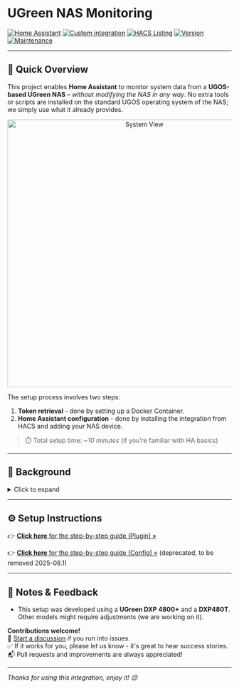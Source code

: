# UGreen NAS Monitoring

[![Home Assistant](https://img.shields.io/badge/Home%20Assistant-%2341BDF5.svg)](https://www.home-assistant.io)
[![Custom integration](https://img.shields.io/badge/Custom%20Integration-%2341BDF5.svg)](https://www.home-assistant.io/getting-started/concepts-terminology)
[![HACS Listing](https://img.shields.io/badge/HACS%20Listing-default-green.svg)](https://github.com/hacs)
[![Version](https://img.shields.io/badge/Version-v2025.07.2-green.svg)](https://github.com/Tom-Bom-badil/home-assistant_helios-vallox/releases)
[![Maintenance](https://img.shields.io/badge/Maintained%3F-yes-green.svg)](https://github.com/Tom-Bom-badil/home-assistant_helios-vallox/graphs/commit-activity)

---

## 🚀 Quick Overview

This project enables **Home Assistant** to monitor system data from a **UGOS-based UGreen NAS** – *without modifying the NAS in any way*. No extra tools or scripts are installed on the standard UGOS operating system of the NAS; we simply use what it already provides.

<p align="center">
  <img src="https://github.com/user-attachments/assets/2f3053ac-35a0-42af-af59-087d0ec2134a" alt="System View" width="600"/>
</p>

The setup process involves two steps:

1. **Token retrieval** - done by setting up a Docker Container.  
2. **Home Assistant configuration** - done by installing the integration from HACS and adding your NAS device.

> ⏱️ Total setup time: *~10 minutes* (if you’re familiar with HA basics)

---

## 📖 Background

<details>
  <summary>Click to expand</summary>

When migrating from my old QNAP to a UGreen DXP, I encountered a few issues.

First, my virtual machines wouldn’t boot properly. After some digging, I solved the problem - [full details here](https://discord.com/channels/1208438687168335913/1270855790147797104/1318333164455723070) on Discord.

Then came the real issue: UGOS doesn’t expose system data like CPU or RAM usage through standard interfaces. Unlike QNAP (which has a built-in Home Assistant integration), I couldn’t find any plug-and-play option.

So I started building something myself - not beautiful, not plug-and-play - but it worked. And it’s been a solid proof of concept for anyone wanting Home Assistant insights from a UGreen NAS.

Then @dobby5 jumped in and came up with a “real” integration - and that’s where we are today.

<p align="center">
  <img src="https://github.com/user-attachments/assets/37f5f5d5-9998-4879-bdfa-8fa4d5590ef0" alt="HA Dashboard Example" width="600"/>
</p>

</details>

---

## ⚙️ Setup Instructions

👉 [**Click here** for the step-by-step guide (Plugin) »](https://github.com/Tom-Bom-badil/ugreen_nas/blob/main/docs/how_to_setup_custom_components.md)

👉 [**Click here** for the step-by-step guide (Config) »](https://github.com/Tom-Bom-badil/ugreen_nas/blob/main/docs/how_to_setup.md) (deprecated, to be removed 2025-08.1)

---

## 📝 Notes & Feedback

- This setup was developed using a **UGreen DXP 4800+** and a **DXP480T**. Other models might require adjustments (we are working on it).

**Contributions welcome!**  
💬 [Start a discussion](https://github.com/Tom-Bom-badil/ugreen_nas/discussions) if you run into issues.  
✅ If it works for you, please let us know - it's great to hear success stories.  
📬 Pull requests and improvements are always appreciated!

---

*Thanks for using this integration, enjoy it! 😊*
